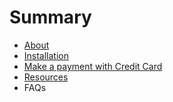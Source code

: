 # Summary

* [About](README.md)
* [Installation](chapter1.md)
* [Make a payment with Credit Card](make_a_payment_with_credit_card,_cc.md)
* [Resources](resources.md)
* FAQs

